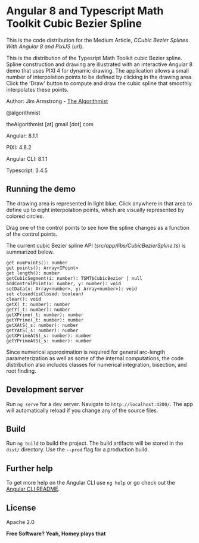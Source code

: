 # Angular 8 and Typescript Math Toolkit Cubic Bezier Spline

This is the code distribution for the Medium Article, _CCubic Bezier Splines With Angular 8 and PixiJS_ (url).

This is the distribution of the Typesript Math Toolkit cubic Bezier spline.  Spline construction and drawing are illustrated with an interactive Angular 8 demo that uses PIXI 4 for dynamic drawing.  The application allows a small number of interpolation points to be defined by clicking in the drawing area.  Click the 'Draw' button to compute and draw the cubic spline that smoothly interpolates these points.


Author:  Jim Armstrong - [The Algorithmist]

@algorithmist

theAlgorithmist [at] gmail [dot] com

Angular: 8.1.1

PIXI: 4.8.2

Angular CLI: 8.1.1

Typescript: 3.4.5

## Running the demo

The drawing area is represented in light blue.  Click anywhere in that area to define up to eight interpolation points, which are visually represented by colored circles.  

Drag one of the control points to see how the spline changes as a function of the control points.


The current cubic Bezier spline API (_src/app/libs/CubicBezierSpline.ts_) is summarized below.


```
get numPoints(): number
get points(): Array<IPoint>
get length(): number
getCubicSegment(i: number): TSMT$CubicBezier | null
addControlPoint(x: number, y: number): void
setData(x: Array<number>, y: Array<number>): void
set closed(isClosed: boolean)
clear(): void
getX(_t: number): number
getY(_t: number): number
getXPrime(_t: number): number
getYPrime(_t: number): number
getXAtS(_s: number): number
getYAtS(_s: number): number
getXPrimeAtS(_s: number): number
getYPrimeAtS(_s: number): number
```

Since numerical approximation is required for general arc-length parameterization as well as some of the internal computations, the code distribution also includes classes for numerical integration, bisection, and root finding.


## Development server

Run `ng serve` for a dev server. Navigate to `http://localhost:4200/`. The app will automatically reload if you change any of the source files.


## Build

Run `ng build` to build the project. The build artifacts will be stored in the `dist/` directory. Use the `--prod` flag for a production build.


## Further help

To get more help on the Angular CLI use `ng help` or go check out the [Angular CLI README](https://github.com/angular/angular-cli/blob/master/README.md).


License
----

Apache 2.0

**Free Software? Yeah, Homey plays that**

[//]: # (kudos http://stackoverflow.com/questions/4823468/store-comments-in-markdown-syntax)

[The Algorithmist]: <http://algorithmist.net>

